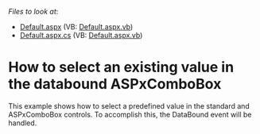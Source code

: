 <!-- default file list -->
*Files to look at*:

* [Default.aspx](./CS/Default.aspx) (VB: [Default.aspx.vb](./VB/Default.aspx.vb))
* [Default.aspx.cs](./CS/Default.aspx.cs) (VB: [Default.aspx.vb](./VB/Default.aspx.vb))
<!-- default file list end -->
# How to select an existing value in the databound ASPxComboBox


<p>This example shows how to select a predefined value in the standard and ASPxComboBox controls. To accomplish this, the DataBound event will be handled.</p>

<br/>


